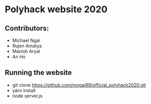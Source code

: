 # Polyhack website 2020

## Contributors:
* Michael Ngai
* Rujen Amatya
* Manish Aryal
* An Ho

## Running the website

* git clone https://github.com/mngai99/official_polyhack2020.git
* yarn install
* node server.js
